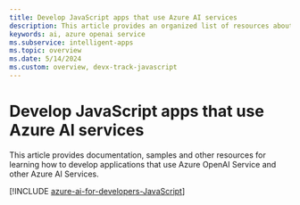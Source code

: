 ```yaml
---
title: Develop JavaScript apps that use Azure AI services
description: This article provides an organized list of resources about Azure AI scenarios for JavaScript developers, including documentation and code samples.
keywords: ai, azure openai service
ms.subservice: intelligent-apps
ms.topic: overview
ms.date: 5/14/2024
ms.custom: overview, devx-track-javascript
---
```


# Develop JavaScript apps that use Azure AI services

This article provides documentation, samples and other resources for learning how to develop applications that use Azure OpenAI Service and other Azure AI Services.

[!INCLUDE [azure-ai-for-developers-JavaScript](includes/azure-ai-for-developers-javascript.md)]